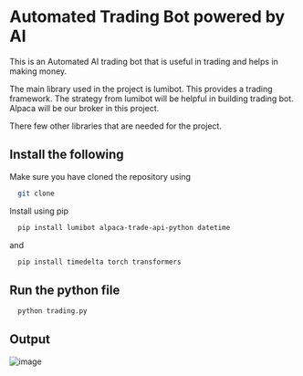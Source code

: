 
# Automated Trading Bot powered by AI

This is an Automated AI trading bot that is useful in trading and  helps in making money.

The main library used in the project is lumibot. This provides a trading framework. The strategy from lumibot will be helpful in building trading bot. Alpaca will be our broker in this project.

There few other libraries that are needed for the project.






## Install the following

Make sure you have cloned the repository using

```bash
  git clone 
```

Install using pip

```bash
  pip install lumibot alpaca-trade-api-python datetime
```
and

```bash
  pip install timedelta torch transformers
```

## Run the python file

```bash
  python trading.py
```
## Output

![image](https://github.com/sanjanabharath/AI-Trading-Bot/assets/109329602/cf9808bc-f708-4fbd-bbe7-46401d41ea55)
